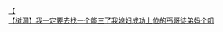 [【](http://tieba.baidu.com/p/3725788253?see_lz=1&pn=)   
[【树洞】我一定要去找一个能三了我媳妇成功上位的丐哥徒弟妈个叽](http://tieba.baidu.com/p/3724507798?see_lz=1&pn=)   
